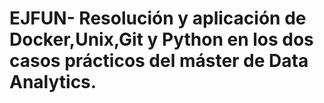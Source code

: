 # EJFUN- Resolución y aplicación de Docker,Unix,Git y Python en los dos casos prácticos del máster de Data Analytics.
